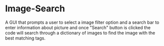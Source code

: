 # Image-Search

A GUI that prompts a user to select a image filter option and a search bar to enter information
about picture and once "Search" button is clicked the code will search through a dictionary of 
images to find the image with the best matching tags.
